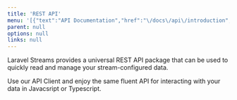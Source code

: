 ```yaml
---
title: 'REST API'
menu: '[{"text":"API Documentation","href":"\/docs\/api\/introduction","target":"_blank"},{"text":"API Client","href":"\/docs\/api\/client","type":"secondary","target":"_blank"},{"text":"Back to Features","href":"\/explore\/features","type":"link"}]'
parent: null
options: null
links: null
---
```

Laravel Streams provides a universal REST API package that can be used to quickly read and manage your stream-configured data.

Use our API Client and enjoy the same fluent API for interacting with your data in Javacsript or Typescript.